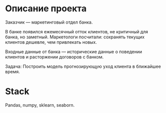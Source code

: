 # Описание проекта
Заказчик — маркетинговый отдел банка. 

В банке появился ежемесячный отток клиентов, не критичный для банка, но заметный. Маркетологи посчитали: сохранять текущих клиентов дешевле, чем привлекать новых.

Входные данные от банка — исторические данные о поведении клиентов и расторжении договоров с банком.

Задача: Построить модель прогнозирующую уход клиента в ближайшее время.

# Stack
Pandas, numpy, sklearn, seaborn.
